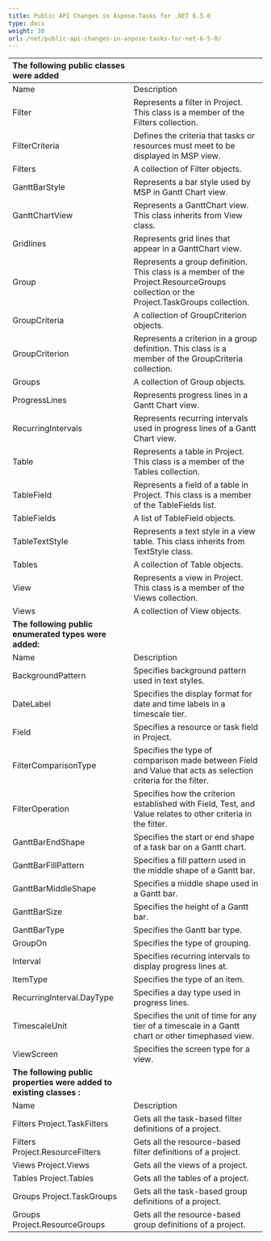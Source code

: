 ```yaml
---
title: Public API Changes in Aspose.Tasks for .NET 6.5.0
type: docs
weight: 30
url: /net/public-api-changes-in-aspose-tasks-for-net-6-5-0/
---
```


|**The following public classes were added**||
| :- | :- |
|Name|Description|
|Filter|Represents a filter in Project. This class is a member of the Filters collection.|
|FilterCriteria|Defines the criteria that tasks or resources must meet to be displayed in MSP view.|
|Filters|A collection of Filter objects.|
|GanttBarStyle|Represents a bar style used by MSP in Gantt Chart view.|
|GanttChartView|Represents a GanttChart view. This class inherits from View class.|
|Gridlines|Represents grid lines that appear in a GanttChart view.|
|Group|Represents a group definition. This class is a member of the Project.ResourceGroups collection or the Project.TaskGroups collection.|
|GroupCriteria|A collection of GroupCriterion objects.|
|GroupCriterion|Represents a criterion in a group definition. This class is a member of the GroupCriteria collection.|
|Groups|A collection of Group objects.|
|ProgressLines|Represents progress lines in a Gantt Chart view.|
|RecurringIntervals|Represents recurring intervals used in progress lines of a Gantt Chart view.|
|Table|Represents a table in Project. This class is a member of the Tables collection.|
|TableField|Represents a field of a table in Project. This class is a member of the TableFields list.|
|TableFields|A list of TableField objects.|
|TableTextStyle|Represents a text style in a view table. This class inherits from TextStyle class.|
|Tables|A collection of Table objects.|
|View|Represents a view in Project. This class is a member of the Views collection.|
|Views|A collection of View objects.|
|**The following public enumerated types were added:**||
|Name|Description|
|BackgroundPattern|Specifies background pattern used in text styles.|
|DateLabel|Specifies the display format for date and time labels in a timescale tier.|
|Field|Specifies a resource or task field in Project.|
|FilterComparisonType|Specifies the type of comparison made between Field and Value that acts as selection criteria for the filter.|
|FilterOperation|Specifies how the criterion established with Field, Test, and Value relates to other criteria in the filter.|
|GanttBarEndShape|Specifies the start or end shape of a task bar on a Gantt chart.|
|GanttBarFillPattern|Specifies a fill pattern used in the middle shape of a Gantt bar.|
|GanttBarMiddleShape|Specifies a middle shape used in a Gantt bar.|
|GanttBarSize|Specifies the height of a Gantt bar.|
|GanttBarType|Specifies the Gantt bar type.|
|GroupOn|Specifies the type of grouping.|
|Interval|Specifies recurring intervals to display progress lines at.|
|ItemType|Specifies the type of an item.|
|RecurringInterval.DayType|Specifies a day type used in progress lines.|
|TimescaleUnit|Specifies the unit of time for any tier of a timescale in a Gantt chart or other timephased view.|
|ViewScreen|Specifies the screen type for a view.|
|**The following public properties were added to existing classes :**||
|Name|Description|
|Filters Project.TaskFilters|Gets all the task-based filter definitions of a project.|
|Filters Project.ResourceFilters|Gets all the resource-based filter definitions of a project.|
|Views Project.Views|Gets all the views of a project.|
|Tables Project.Tables|Gets all the tables of a project.|
|Groups Project.TaskGroups|Gets all the task-based group definitions of a project.|
|Groups Project.ResourceGroups|Gets all the resource-based group definitions of a project.|

